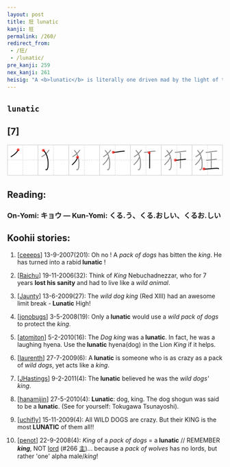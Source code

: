 ```yaml
---
layout: post
title: 狂 lunatic
kanji: 狂
permalink: /260/
redirect_from:
 - /狂/
 - /lunatic/
pre_kanji: 259
nex_kanji: 261
heisig: "A <b>lunatic</b> is literally one driven mad by the light of the moon, and the most famous of the &quot;<b>looneys</b>&quot; are the legendary lycanthropes or &quot;wolfmen.&quot; Sometimes the transformation is only a temporary phenomenon, sometimes it is permanent. In the latter case, the poor chap takes off on all fours to live with the beasts. To remember this kanji, imagine one of these lycanthropes going <b>looney</b> and setting himself up as <i>king</i> of a <i>pack of wild dogs</i> that roams about and terrorizes innocent suburban communities."
---
```


## `lunatic`

## [7]

<div class="stroke"><img src="../images/E78B82.png" /></div>

## Reading:

### On-Yomi: キョウ &mdash; Kun-Yomi: くる.う、くる.おしい、くるお.しい

## Koohii stories:

1) [<a href="http://kanji.koohii.com/profile/ceeeps">ceeeps</a>] 13-9-2007(201): Oh no ! A <em>pack of dogs</em> has bitten the <em>king</em>. He has turned into a rabid<strong> lunatic</strong> ! 

2) [<a href="http://kanji.koohii.com/profile/Raichu">Raichu</a>] 19-11-2006(32): Think of <em>King</em> Nebuchadnezzar, who for 7 years <strong>lost his sanity</strong> and had to live like a <em>wild animal</em>. 

3) [<a href="http://kanji.koohii.com/profile/Jaunty">Jaunty</a>] 13-6-2009(27): The <em>wild dog king</em> (Red XIII) had an awesome limit break -<strong> Lunatic</strong> High! 

4) [<a href="http://kanji.koohii.com/profile/jonobugs">jonobugs</a>] 3-5-2008(19): Only a<strong> lunatic</strong> would use a <em>wild pack of dogs</em> to protect the <em>king</em>. 

5) [<a href="http://kanji.koohii.com/profile/atomiton">atomiton</a>] 5-2-2010(16): The <em>Dog king</em> was a<strong> lunatic</strong>. In fact, he was a laughing hyena. Use the<strong> lunatic</strong> hyena(dog) in the Lion <em>King</em> if it helps. 

6) [<a href="http://kanji.koohii.com/profile/laurenth">laurenth</a>] 27-7-2009(6): A<strong> lunatic</strong> is someone who is as crazy as a pack of <em>wild dogs</em>, yet acts like a <em>king</em>. 

7) [<a href="http://kanji.koohii.com/profile/JHastings">JHastings</a>] 9-2-2011(4): The<strong> lunatic</strong> believed he was the <em>wild dogs&#039;</em> <em>king</em>. 

8) [<a href="http://kanji.koohii.com/profile/hanamijin">hanamijin</a>] 27-5-2010(4): <strong>Lunatic</strong>: dog, king. The dog shogun was said to be a<strong> lunatic</strong>. (See for yourself: Tokugawa Tsunayoshi). 

9) [<a href="http://kanji.koohii.com/profile/uchifly">uchifly</a>] 15-11-2009(4): All WILD DOGS are crazy. But their KING is the most<strong> LUNATIC</strong> of them all!! 

10) [<a href="http://kanji.koohii.com/profile/penot">penot</a>] 22-9-2008(4): <em>King</em> of a <em>pack of dogs</em> = a<strong> lunatic</strong> // REMEMBER <em><strong>king</strong></em>, NOT <a href="../266">lord</a> <span class="index">(#266 <a href="http://jisho.org/kanji/details/主">主</a>)</span>... because a <em>pack of wolves</em> has no lords, but rather &#039;one&#039; alpha male/<em>king</em>! 
